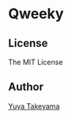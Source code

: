# Qweeky

## License

The MIT License

## Author

[Yuya Takeyama](https://twitter.com/yuya_takeyama)
